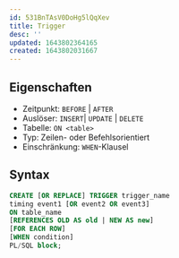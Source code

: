 ```yaml
---
id: 531BnTAsV0DoHg5lQqXev
title: Trigger
desc: ''
updated: 1643802364165
created: 1643802031667
---
```


## Eigenschaften
- Zeitpunkt: `BEFORE` | `AFTER`
- Auslöser: `INSERT`| `UPDATE` | `DELETE`
- Tabelle: `ON <table>`
- Typ: Zeilen- oder Befehlsorientiert
- Einschränkung: `WHEN`-Klausel

## Syntax

```sql
CREATE [OR REPLACE] TRIGGER trigger_name
timing event1 [OR event2 OR event3]
ON table_name
[REFERENCES OLD AS old | NEW AS new]
[FOR EACH ROW]
[WHEN condition]
PL/SQL block;
```
